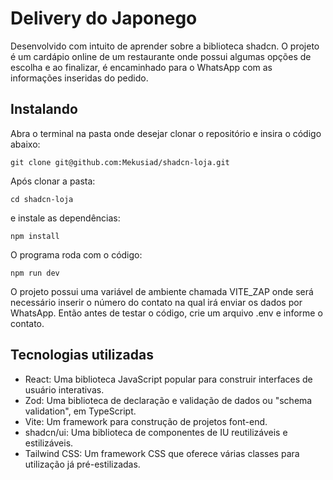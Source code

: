 # Delivery do Japonego

Desenvolvido com intuito de aprender sobre a biblioteca shadcn. O projeto é um cardápio online de um restaurante onde possui algumas opções de escolha e ao finalizar, é encaminhado para o WhatsApp com as informações inseridas do pedido.

## Instalando

Abra o terminal na pasta onde desejar clonar o repositório e insira o código abaixo:

```
git clone git@github.com:Mekusiad/shadcn-loja.git
```

Após clonar a pasta:

```
cd shadcn-loja
```

e instale as dependências:

```
npm install
```

O programa roda com o código:

```
npm run dev
```

O projeto possui uma variável de ambiente chamada VITE_ZAP onde será necessário inserir o número do contato na qual irá enviar os dados por WhatsApp. Então antes de testar o código, crie um arquivo .env e informe o contato.

## Tecnologias utilizadas

- React: Uma biblioteca JavaScript popular para construir interfaces de usuário interativas.
- Zod: Uma biblioteca de declaração e validação de dados ou "schema validation", em TypeScript.
- Vite: Um framework para construção de projetos font-end.
- shadcn/ui: Uma biblioteca de componentes de IU reutilizáveis e estilizáveis.
- Tailwind CSS: Um framework CSS que oferece várias classes para utilização já pré-estilizadas.
